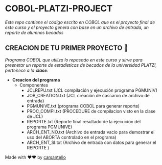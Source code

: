 # COBOL-PLATZI-PROJECT

_Este repo contiene el código escrito en COBOL que es el proyecto final de este curso y el proyecto genera con base en un archivo de entrada, un reporte  de alumnos becados_

## CREACION DE TU PRIMER PROYECTO 🚀

_Programa COBOL que utiliza lo repasado en este curso y sirve para presnetar un reporte de estadisticas de becados de la universidad PLATZI, pertenece a la **clase**:_ 

* **Creacion del programa** 
   * Componentes
      *  JCLREPU.txt         (JCL compilación y ejecución programa PGMUNIV)
      *  JOB_CREATION.txt    (JCL creación de cascaron de archivo de entrada)
      *  PGMUNIVE.txt        (programa COBOL para generar reporte)
      *  PROC_COMPI.txt      (PROCEDURE de compilacion visto en la clase de JCL)
      *  REPORTE.txt         (Reporte final resultado de la ejecucion del programa PGMUNIVE)
      *  ARCH_ENT_NO.txt     (Archivo de entrada vacio para demostrar el uso del ABORTA controlado en el programa)
      *  ARCH_ENT_SI.txt     (Archivo de entrada con datos para generar el REPORTE )
      
      

Made with ❤❤ by [carsantello](https://github.com/carsantello)
